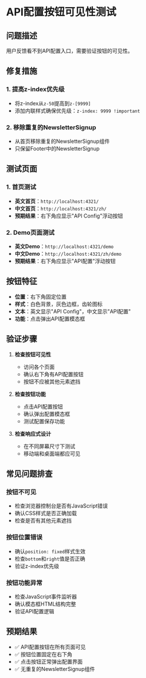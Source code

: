 # API配置按钮可见性测试

## 问题描述
用户反馈看不到API配置入口，需要验证按钮的可见性。

## 修复措施

### 1. 提高z-index优先级
- 将z-index从`z-50`提高到`z-[9999]`
- 添加内联样式确保优先级：`z-index: 9999 !important`

### 2. 移除重复的NewsletterSignup
- 从首页移除重复的NewsletterSignup组件
- 只保留Footer中的NewsletterSignup

## 测试页面

### 1. 首页测试
- **英文首页**：`http://localhost:4321/`
- **中文首页**：`http://localhost:4321/zh/`
- **预期结果**：右下角应显示"API Config"浮动按钮

### 2. Demo页面测试
- **英文Demo**：`http://localhost:4321/demo`
- **中文Demo**：`http://localhost:4321/zh/demo`
- **预期结果**：右下角应显示"API配置"浮动按钮

## 按钮特征
- **位置**：右下角固定位置
- **样式**：白色背景，灰色边框，齿轮图标
- **文本**：英文显示"API Config"，中文显示"API配置"
- **功能**：点击弹出API配置模态框

## 验证步骤

1. **检查按钮可见性**
   - 访问各个页面
   - 确认右下角有API配置按钮
   - 按钮不应被其他元素遮挡

2. **检查按钮功能**
   - 点击API配置按钮
   - 确认弹出配置模态框
   - 测试配置保存功能

3. **检查响应式设计**
   - 在不同屏幕尺寸下测试
   - 移动端和桌面端都应可见

## 常见问题排查

### 按钮不可见
- 检查浏览器控制台是否有JavaScript错误
- 确认CSS样式是否正确加载
- 检查是否有其他元素遮挡

### 按钮位置错误
- 确认`position: fixed`样式生效
- 检查`bottom`和`right`值是否正确
- 验证z-index优先级

### 按钮功能异常
- 检查JavaScript事件监听器
- 确认模态框HTML结构完整
- 验证API配置逻辑

## 预期结果
- ✅ API配置按钮在所有页面可见
- ✅ 按钮位置固定在右下角
- ✅ 点击按钮正常弹出配置界面
- ✅ 无重复的NewsletterSignup组件
